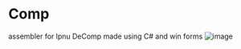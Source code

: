 # Comp
assembler for lpnu DeComp
made using C# and win forms
![image](https://github.com/user-attachments/assets/20e21e49-e190-4fd3-94d3-afe91b0dd4bb)
